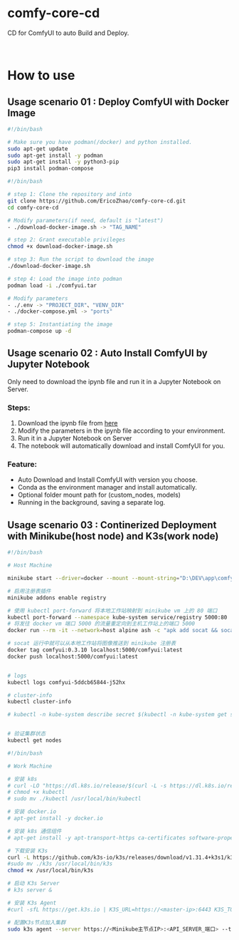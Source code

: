 # comfy-core-cd
CD for ComfyUI to auto Build and Deploy.

 <br/>  

# How to use

## Usage scenario 01 : Deploy ComfyUI with Docker Image  

```bash
#!/bin/bash

# Make sure you have podman(/docker) and python installed.
sudo apt-get update
sudo apt-get install -y podman
sudo apt-get install -y python3-pip
pip3 install podman-compose

```

```bash
#!/bin/bash

# step 1: Clone the repository and into
git clone https://github.com/EricoZhao/comfy-core-cd.git
cd comfy-core-cd

# Modify parameters(if need, default is "latest")
- ./download-docker-image.sh -> "TAG_NAME"

# step 2: Grant executable privileges
chmod +x download-docker-image.sh

# step 3: Run the script to download the image
./download-docker-image.sh

# step 4: Load the image into podman
podman load -i ./comfyui.tar

# Modify parameters
- ./.env -> "PROJECT_DIR"、"VENV_DIR"
- ./docker-compose.yml -> "ports"

# step 5: Instantiating the image
podman-compose up -d

```


## Usage scenario 02 : Auto Install ComfyUI by Jupyter Notebook  

Only need to download the ipynb file and run it in a Jupyter Notebook on Server.  

### Steps:  
1. Download the ipynb file from [here](https://github.com/EricoZhao/comfy-core-cd/blob/main/docs/ComfyUI_Auto_Build_on_Server.ipynb)
2. Modify the parameters in the ipynb file according to your environment.  
3. Run it in a Jupyter Notebook on Server
4. The notebook will automatically download and install ComfyUI for you.  

### Feature:  
- Auto Download and Install ComfyUI with version you choose.  
- Conda as the environment manager and install automatically.  
- Optional folder mount path for (custom_nodes, models)
- Running in the background, saving a separate log.




## Usage scenario 03 : Continerized Deployment with Minikube(host node) and K3s(work node)  


```bash
#!/bin/bash

# Host Machine

minikube start --driver=docker --mount --mount-string="D:\DEV\app\comfy-core-cd\comfyui:/mnt/app/comfyui"

# 启用注册表插件
minikube addons enable registry

# 使用 kubectl port-forward 将本地工作站映射到 minikube vm 上的 80 端口
kubectl port-forward --namespace kube-system service/registry 5000:80
# 将发往 docker vm 端口 5000 的流量重定向到主机工作站上的端口 5000
docker run --rm -it --network=host alpine ash -c "apk add socat && socat TCP-LISTEN:5000,reuseaddr,fork TCP:host.docker.internal:5000"

# socat 运行中就可以从本地工作站将图像推送到 minikube 注册表
docker tag comfyui:0.3.10 localhost:5000/comfyui:latest
docker push localhost:5000/comfyui:latest


# logs
kubectl logs comfyui-5ddcb65844-j52hx

# cluster-info
kubectl cluster-info

# kubectl -n kube-system describe secret $(kubectl -n kube-system get secret | grep default-token | cut -d " " -f1)


# 验证集群状态
kubectl get nodes

```

```bash
#!/bin/bash

# Work Machine

# 安装 k8s
# curl -LO "https://dl.k8s.io/release/$(curl -L -s https://dl.k8s.io/release/stable.txt)/bin/linux/amd64/kubectl"
# chmod +x kubectl
# sudo mv ./kubectl /usr/local/bin/kubectl

# 安装 docker.io
# apt-get install -y docker.io

# 安装 k8s 通信组件
# apt-get install -y apt-transport-https ca-certificates software-properties-common

# 下载安装 K3s
curl -L https://github.com/k3s-io/k3s/releases/download/v1.31.4+k3s1/k3s --output /usr/local/bin/k3s
#sudo mv ./k3s /usr/local/bin/k3s
chmod +x /usr/local/bin/k3s

# 启动 K3s Server
# k3s server &

# 安装 K3s Agent
#curl -sfL https://get.k3s.io | K3S_URL=https://<master-ip>:6443 K3S_TOKEN=<your-token> sh -

# 配置K3s节点加入集群
sudo k3s agent --server https://<Minikube主节点IP>:<API_SERVER_端口> --token <your_token>


```